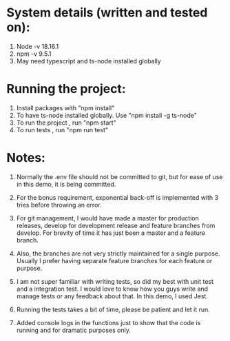 # System details (written and tested on):

1. Node -v 18.16.1
2. npm -v 9.5.1
3. May need typescript and ts-node installed globally

# Running the project:

1. Install packages with "npm install"
2. To have ts-node installed globally. Use "npm install -g ts-node"
3. To run the project , run "npm start"
4. To run tests , run "npm run test"

# Notes:

1. Normally the .env file should not be committed to git, but for ease of use in this demo, it is being committed.

2. For the bonus requirement, exponential back-off is implemented with 3 tries before throwing an error.

3. For git management, I would have made a master for production releases, develop for development release and feature branches from develop. For brevity of time it has just been a master and a feature branch.

4. Also, the branches are not very strictly maintained for a single purpose. Usually I prefer having separate feature branches for each feature or purpose.

5. I am not super familiar with writing tests, so did my best with unit test and a integration test. I would love to know how you guys write and manage tests or any feedback about that. In this demo, I used Jest.

6. Running the tests takes a bit of time, please be patient and let it run.

7. Added console logs in the functions just to show that the code is running and for dramatic purposes only.
